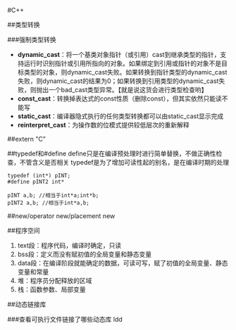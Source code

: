 #C++

##类型转换

###强制类型转换

- **dynamic_cast**：将一个基类对象指针（或引用）cast到继承类型的指针，支持运行时识别指针或引用所指向的对象。如果绑定到引用或指针的对象不是目标类型的对象，则dynamic_cast失败。如果转换到指针类型的dynamic_cast失败，则dynamic_cast的结果为0；如果转换到引用类型的dynamic_cast失败，则抛出一个bad_cast类型异常。【就是说这货会进行类型检查哟】
- **const_cast**：转换掉表达式的const性质（删除const），但其实依然只能读不能写
- **static_cast**：编译器隐式执行的任何类型转换都可以由static_cast显示完成
- **reinterpret_cast**：为操作数的位模式提供较低层次的重新解释

##extern "C"

##typedef和#define
define只是在编译预处理时进行简单替换，不做正确性检查，不管含义是否相关
typedef是为了增加可读性起的别名，是在编译时期的处理

```
typedef (int*) pINT;
#define pINT2 int*

pINT a,b; //相当于int*a;int*b;
pINT2 a,b; //相当于int*a,b;

```

##new/operator new/placement new

##程序空间

1. text段：程序代码，编译时确定，只读
2. bss段：定义而没有赋初值的全局变量和静态变量
3. data段：在编译阶段就能确定的数据，可读可写，赋了初值的全局变量、静态变量和常量
4. 堆：程序员分配释放的区域
5. 栈：函数参数、局部变量


##动态链接库

###查看可执行文件链接了哪些动态库
ldd

